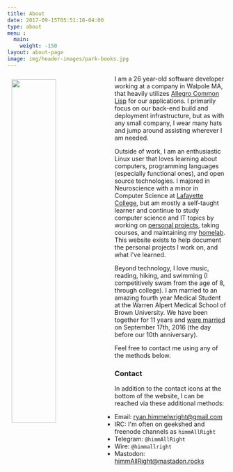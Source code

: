 ```yaml
---
title: About
date: 2017-09-15T05:51:18-04:00
type: about
menu : 
  main:
    weight: -150
layout: about-page
image: img/header-images/park-books.jpg
---
```


<img src="../../img/notch-avatar.jpg" style="width: 45%; float: left; margin: 10px 10px 10px 10px;"/>

I am a 26 year-old software developer working at a company in Walpole MA, that heavily utilizes [Allegro Common Lisp](http://franz.com/products/allegro-common-lisp/) for our applications. I primarily focus on our back-end build and deployment infrastructure, but as with any small company, I wear many hats and jump around assisting wherever I am needed.

Outside of work, I am an enthusiastic Linux user that loves learning about computers,
programming languages (especially functional ones), and open source technologies. I majored in Neuroscience with a minor in Computer Science at [Lafayette College](https://www.lafayette.edu/), but am mostly a self-taught learner and continue to study computer science and IT topics by working on [personal projects](https://github.com/himmAllRight?tab=repositories), taking courses, and maintaining my [homelab](http://ryan.himmelwright.net/pages/homelab/). This website exists to help document the personal projects I work on, and what I've learned.

Beyond technology, I love music, reading, hiking, and swimming (I competitively swam from the age of 8, through college). I am married to an amazing fourth year Medical Student at the Warren Alpert Medical School of Brown University. We have been together for 11 years and [were married](http://wedding.himmelwright.net) on September 17th, 2016 (the day before our 10th anniversary).

Feel free to contact me using any of the methods below.


### Contact
In addition to the contact icons at the bottom of the website, I can be reached via these additional methods:

* Email: [ryan.himmelwright@gmail.com](mailto:ryan.himmelwright@gmail.com)
* IRC: I'm often on geekshed and freenode channels as `himmAllRight`
* Telegram: `@himmAllRight`
* Wire: `@himmallright`
* Mastodon: [himmAllRight@mastadon.rocks](https://mastodon.rocks/@himmAllRight)
 


